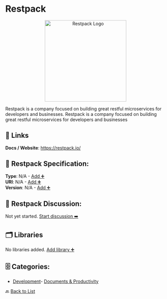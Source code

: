 # Restpack
<p align="center">
    <img width="256" src="https://raw.githubusercontent.com/apis-list/apis-list/main/apis/restpack/logo_256x256.png" alt="Restpack Logo"/>
</p>
Restpack is a company focused on building great restful microservices for developers and businesses. Restpack is a company focused on building great restful microservices for developers and businesses

##  🔗 Links
**Docs / Website**: https://restpack.io/

## 🧬 Restpack Specification:
**Type**: N/A - [Add ➕](https://github.com/apis-list/apis-list/edit/main/apis.yaml#L16665)  
**URI**: N/A - [Add ➕](https://github.com/apis-list/apis-list/edit/main/apis.yaml#L16665)  
**Version**: N/A - [Add ➕](https://github.com/apis-list/apis-list/edit/main/apis.yaml#L16665)

## 💬 Restpack Discussion:
Not yet started. [Start discussion ➡️](https://github.com/apis-list/apis-list/discussions/new)

## 🗂️ Libraries

No libraries added. [Add library ➕](https://github.com/apis-list/apis-list/edit/main/apis.yaml#L16665)    


## 🗄️ Categories:
- [Development](https://github.com/apis-list/apis-list#development-)- [Documents & Productivity](https://github.com/apis-list/apis-list#documents--productivity-)

🔙  [Back to List](https://github.com/apis-list/apis-list)
